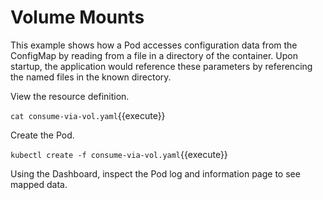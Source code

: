 # Volume Mounts #

This example shows how a Pod accesses configuration data from the ConfigMap by reading from a file in a directory of the container. Upon startup, the application would reference these parameters by referencing the named files in the known directory.

View the resource definition.

`cat consume-via-vol.yaml`{{execute}}

Create the Pod.

`kubectl create -f consume-via-vol.yaml`{{execute}}

Using the Dashboard, inspect the Pod log and information page to see mapped data.
